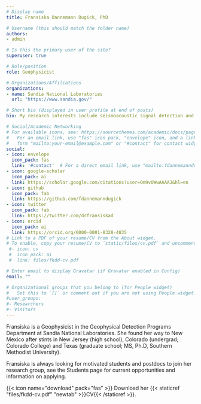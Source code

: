 ```yaml
---
# Display name
title: Fransiska Dannemann Dugick, PhD

# Username (this should match the folder name)
authors:
- admin

# Is this the primary user of the site?
superuser: true

# Role/position
role: Geophysicist

# Organizations/Affiliations
organizations:
- name: Sandia National Laboratories
  url: "https://www.sandia.gov/"

# Short bio (displayed in user profile at end of posts)
bio: My research interests include seismoacoustic signal detection and event location applications to global monitoring problems.

# Social/Academic Networking
# For available icons, see: https://sourcethemes.com/academic/docs/page-builder/#icons
#   For an email link, use "fas" icon pack, "envelope" icon, and a link in the
#   form "mailto:your-email@example.com" or "#contact" for contact widget.
social:
- icon: envelope
  icon_pack: fas
  link: '#contact'  # For a direct email link, use "mailto:fdannemanndugick@gmail.com".
- icon: google-scholar
  icon_pack: ai
  link: https://scholar.google.com/citations?user=Om9vOWwAAAAJ&hl=en
- icon: github
  icon_pack: fab
  link: https://github.com/fdannemanndugick
- icon: twitter
  icon_pack: fab
  link: https://twitter.com/drfransiskad
- icon: orcid
  icon_pack: ai
  link: https://orcid.org/0000-0001-8328-4835
# Link to a PDF of your resume/CV from the About widget.
# To enable, copy your resume/CV to `static/files/cv.pdf` and uncomment the lines below.
 #- icon: cv
 #  icon_pack: ai
 #  link: files/fkdd-cv.pdf

# Enter email to display Gravatar (if Gravatar enabled in Config)
email: ""

# Organizational groups that you belong to (for People widget)
#   Set this to `[]` or comment out if you are not using People widget.
#user_groups:
#- Researchers
#- Visitors
---
```



Fransiska is a Geophysicist in the Geophysical Detection Programs Department at Sandia National Laboratories.  She found her way to New Mexico after stints in New Jersey (high school), Colorado (undergrad; Colorado College) and Texas (graduate school; MS, Ph.D, Southern Methodist University).


Fransiska is always looking for motivated students and postdocs to join her research group, see the Students page for current opportunities and information on applying.    

{{< icon name="download" pack="fas" >}} Download her {{< staticref "files/fkdd-cv.pdf" "newtab" >}}CV{{< /staticref >}}.